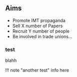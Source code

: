

## Aims

* Promote IMT propaganda
* Sell X number of Papers
* Recruit Y number of people
* Be involved in trade unions...

### test

blahh


!!! note "another test"
    info here




